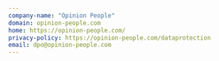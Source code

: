 ```yaml
---
company-name: "Opinion People"
domain: opinion-people.com
home: https://opinion-people.com/
privacy-policy: https://opinion-people.com/dataprotection
email: dpo@opinion-people.com
---
```




